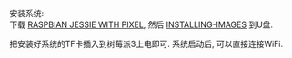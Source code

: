 安装系统:  
下载 [RASPBIAN JESSIE WITH PIXEL](https://www.raspberrypi.org/downloads/raspbian/), 
然后  [INSTALLING-IMAGES](https://www.raspberrypi.org/documentation/installation/installing-images/README.md) 到U盘. 

把安装好系统的TF卡插入到树莓派3上电即可. 系统启动后, 可以直接连接WiFi.